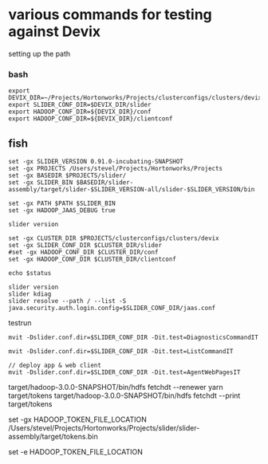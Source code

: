 # various commands for testing against Devix

setting up the path

### bash

```
export DEVIX_DIR=~/Projects/Hortonworks/Projects/clusterconfigs/clusters/devix
export SLIDER_CONF_DIR=$DEVIX_DIR/slider
export HADOOP_CONF_DIR=${DEVIX_DIR}/conf
export HADOOP_CONF_DIR=${DEVIX_DIR}/clientconf
```

## fish

```
set -gx SLIDER_VERSION 0.91.0-incubating-SNAPSHOT
set -gx PROJECTS /Users/stevel/Projects/Hortonworks/Projects
set -gx BASEDIR $PROJECTS/slider/
set -gx SLIDER_BIN $BASEDIR/slider-assembly/target/slider-$SLIDER_VERSION-all/slider-$SLIDER_VERSION/bin

set -gx PATH $PATH $SLIDER_BIN
set -gx HADOOP_JAAS_DEBUG true

slider version

set -gx CLUSTER_DIR $PROJECTS/clusterconfigs/clusters/devix
set -gx SLIDER_CONF_DIR $CLUSTER_DIR/slider
#set -gx HADOOP_CONF_DIR $CLUSTER_DIR/conf
set -gx HADOOP_CONF_DIR $CLUSTER_DIR/clientconf

echo $status

slider version
slider kdiag
slider resolve --path / --list -S java.security.auth.login.config=$SLIDER_CONF_DIR/jaas.conf

```

testrun

```
mvit -Dslider.conf.dir=$SLIDER_CONF_DIR -Dit.test=DiagnosticsCommandIT

mvit -Dslider.conf.dir=$SLIDER_CONF_DIR -Dit.test=ListCommandIT

// deploy app & web client
mvit -Dslider.conf.dir=$SLIDER_CONF_DIR -Dit.test=AgentWebPagesIT
```


target/hadoop-3.0.0-SNAPSHOT/bin/hdfs fetchdt --renewer yarn target/tokens
target/hadoop-3.0.0-SNAPSHOT/bin/hdfs fetchdt --print target/tokens

set -gx HADOOP_TOKEN_FILE_LOCATION \
 /Users/stevel/Projects/Hortonworks/Projects/slider/slider-assembly/target/tokens.bin


set -e HADOOP_TOKEN_FILE_LOCATION
